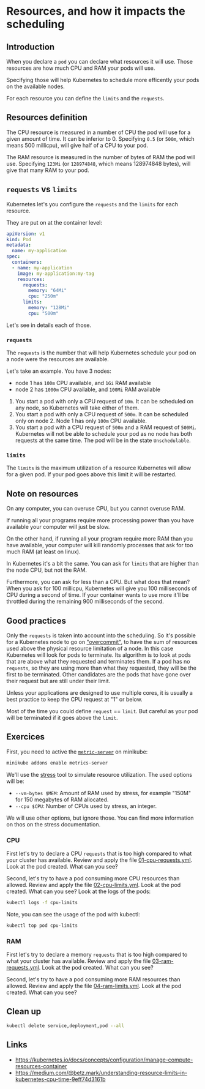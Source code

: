 # Resources, and how it impacts the scheduling

## Introduction

When you declare a `pod` you can declare what resources it will use. Those resources are how much CPU and RAM your pods will use.

Specifying those will help Kubernetes to schedule more efficently your pods on the available nodes.

For each resource you can define the `limits` and the `requests`.

## Resources definition

The CPU resource is measured in a number of CPU the pod will use for a given amount of time. It can be inferior to 0.
Specifying `0.5` (or `500m`, which means 500 millicpu), will give half of a CPU to your pod.

The RAM resource is measured in the number of bytes of RAM the pod will use.
Specifying `123Mi` (or `128974848`, which means 128974848 bytes), will give that many RAM to your pod.

## `requests` vs `limits`

Kubernetes let's you configure the `requests` and the `limits` for each resource.

They are put on at the container level:

```yml
apiVersion: v1
kind: Pod
metadata:
  name: my-application
spec:
  containers:
  - name: my-application
    image: my-application:my-tag
    resources:
      requests:
        memory: "64Mi"
        cpu: "250m"
      limits:
        memory: "128Mi"
        cpu: "500m"
```

Let's see in details each of those.

### `requests`

The `requests` is the number that will help Kubernetes schedule your pod on a node were the resources are available.

Let's take an example. You have 3 nodes:

* node 1 has `100m` CPU available, and `1Gi` RAM available
* node 2 has `1000m` CPU available, and `100Mi` RAM available

1. You start a pod with only a CPU request of `10m`. It can be scheduled on any node, so Kubernetes will take either of them.
1. You start a pod with only a CPU request of `500m`. It can be scheduled only on node 2. Node 1 has only `100m` CPU available.
1. You start a pod with a CPU request of `500m` and a RAM request of `500Mi`. Kubernetes will not be able to schedule your pod as no node has both requests at the same time. The pod will be in the state `Unschedulable`.

### `limits`

The `limits` is the maximum utilization of a resource Kubernetes will allow for a given pod. If your pod goes above this limit it will be restarted.

## Note on resources

On any computer, you can overuse CPU, but you cannot overuse RAM.

If running all your programs require more processing power than you have available your computer will just be slow.

On the other hand, if running all your program require more RAM than you have available, your computer will kill randomly processes that ask for too much RAM (at least on linux).

In Kubernetes it's a bit the same. You can ask for `limits` that are higher than the node CPU, but not the RAM.

Furthermore, you can ask for less than a CPU. But what does that mean? When you ask for 100 millicpu, Kubernetes will give you 100 milliseconds of CPU during a second of time. If your container wants to use more it'll be throttled during the remaining 900 milliseconds of the second.

## Good practices

Only the `requests` is taken into account into the scheduling. So it's possible for a Kubernetes node to go on ["overcommit"](https://github.com/kubernetes/community/blob/master/contributors/design-proposals/node/resource-qos.md#qos-classes), to have the sum of resources used above the physical resource limitation of a node. In this case Kubernetes will look for pods to terminate. Its algorithm is to look at pods that are above what they requested and terminates them. If a pod has no `requests`, so they are using more than what they requested, they will be the first to be terminated. Other candidates are the pods that have gone over their request but are still under their limit.

Unless your applications are designed to use multiple cores, it is usually a best practice to keep the CPU request at "1" or below.

Most of the time you could define `request` == `limit`. But careful as your pod will be terminated if it goes above the `limit`.

## Exercices

First, you need to active the [`metric-server`](https://github.com/kubernetes-incubator/metrics-server/) on minikube:

```sh
minikube addons enable metrics-server
```

We'll use the [stress](https://people.seas.harvard.edu/~apw/stress/) tool to simulate resource utilization.
The used options will be:

* `--vm-bytes $MEM`: Amount of RAM used by stress, for example "150M" for 150 megabytes of RAM allocated.
* `--cpu $CPU`: Number of CPUs used by stress, an integer.

We will use other options, but ignore those. You can find more information on thos on the stress documentation.

### CPU

First let's try to declare a CPU `requests` that is too high compared to what your cluster has available.
Review and apply the file [01-cpu-requests.yml](./01-cpu-requests.yml). Look at the pod created. What can you see?

Second, let's try to have a pod consuming more CPU resources than allowed.
Review and apply the file [02-cpu-limits.yml](./02-cpu-limits.yml). Look at the pod created. What can you see? Look at the logs of the pods:

```sh
kubectl logs -f cpu-limits
```

Note, you can see the usage of the pod with kubectl:

```sh
kubectl top pod cpu-limits
```

### RAM

First let's try to declare a memory `requests` that is too high compared to what your cluster has available.
Review and apply the file [03-ram-requests.yml](./03-ram-requests.yml). Look at the pod created. What can you see?

Second, let's try to have a pod consuming more RAM resources than allowed.
Review and apply the file [04-ram-limits.yml](./04-ram-limits.yml). Look at the pod created. What can you see?

## Clean up

```sh
kubectl delete service,deployment,pod --all
```

## Links

* https://kubernetes.io/docs/concepts/configuration/manage-compute-resources-container
* https://medium.com/@betz.mark/understanding-resource-limits-in-kubernetes-cpu-time-9eff74d3161b
